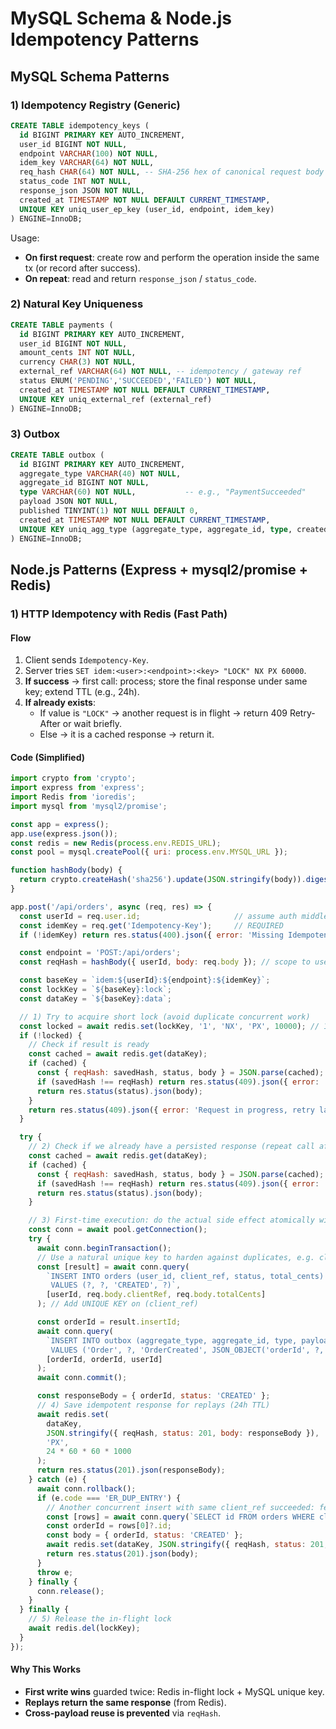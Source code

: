 # MySQL Schema & Node.js Idempotency Patterns

## MySQL Schema Patterns

### 1) Idempotency Registry (Generic)

```sql
CREATE TABLE idempotency_keys (
  id BIGINT PRIMARY KEY AUTO_INCREMENT,
  user_id BIGINT NOT NULL,
  endpoint VARCHAR(100) NOT NULL,
  idem_key VARCHAR(64) NOT NULL,
  req_hash CHAR(64) NOT NULL, -- SHA-256 hex of canonical request body
  status_code INT NOT NULL,
  response_json JSON NOT NULL,
  created_at TIMESTAMP NOT NULL DEFAULT CURRENT_TIMESTAMP,
  UNIQUE KEY uniq_user_ep_key (user_id, endpoint, idem_key)
) ENGINE=InnoDB;
```

Usage:
- **On first request**: create row and perform the operation inside the same tx (or record after success).
- **On repeat**: read and return `response_json` / `status_code`.

### 2) Natural Key Uniqueness

```sql
CREATE TABLE payments (
  id BIGINT PRIMARY KEY AUTO_INCREMENT,
  user_id BIGINT NOT NULL,
  amount_cents INT NOT NULL,
  currency CHAR(3) NOT NULL,
  external_ref VARCHAR(64) NOT NULL, -- idempotency / gateway ref
  status ENUM('PENDING','SUCCEEDED','FAILED') NOT NULL,
  created_at TIMESTAMP NOT NULL DEFAULT CURRENT_TIMESTAMP,
  UNIQUE KEY uniq_external_ref (external_ref)
) ENGINE=InnoDB;
```

### 3) Outbox

```sql
CREATE TABLE outbox (
  id BIGINT PRIMARY KEY AUTO_INCREMENT,
  aggregate_type VARCHAR(40) NOT NULL,
  aggregate_id BIGINT NOT NULL,
  type VARCHAR(60) NOT NULL,           -- e.g., "PaymentSucceeded"
  payload JSON NOT NULL,
  published TINYINT(1) NOT NULL DEFAULT 0,
  created_at TIMESTAMP NOT NULL DEFAULT CURRENT_TIMESTAMP,
  UNIQUE KEY uniq_agg_type (aggregate_type, aggregate_id, type, created_at)
) ENGINE=InnoDB;
```

## Node.js Patterns (Express + mysql2/promise + Redis)

### 1) HTTP Idempotency with Redis (Fast Path)

#### Flow

1. Client sends `Idempotency-Key`.
2. Server tries `SET idem:<user>:<endpoint>:<key> "LOCK" NX PX 60000`.
3. **If success** → first call: process; store the final response under same key; extend TTL (e.g., 24h).
4. **If already exists**:
   - If value is `"LOCK"` → another request is in flight → return 409 Retry-After or wait briefly.
   - Else → it is a cached response → return it.

#### Code (Simplified)

```javascript
import crypto from 'crypto';
import express from 'express';
import Redis from 'ioredis';
import mysql from 'mysql2/promise';

const app = express();
app.use(express.json());
const redis = new Redis(process.env.REDIS_URL);
const pool = mysql.createPool({ uri: process.env.MYSQL_URL });

function hashBody(body) {
  return crypto.createHash('sha256').update(JSON.stringify(body)).digest('hex');
}

app.post('/api/orders', async (req, res) => {
  const userId = req.user.id;                     // assume auth middleware
  const idemKey = req.get('Idempotency-Key');     // REQUIRED
  if (!idemKey) return res.status(400).json({ error: 'Missing Idempotency-Key' });

  const endpoint = 'POST:/api/orders';
  const reqHash = hashBody({ userId, body: req.body }); // scope to user

  const baseKey = `idem:${userId}:${endpoint}:${idemKey}`;
  const lockKey = `${baseKey}:lock`;
  const dataKey = `${baseKey}:data`;

  // 1) Try to acquire short lock (avoid duplicate concurrent work)
  const locked = await redis.set(lockKey, '1', 'NX', 'PX', 10000); // 10s
  if (!locked) {
    // Check if result is ready
    const cached = await redis.get(dataKey);
    if (cached) {
      const { reqHash: savedHash, status, body } = JSON.parse(cached);
      if (savedHash !== reqHash) return res.status(409).json({ error: 'Idempotency-Key reuse with different payload' });
      return res.status(status).json(body);
    }
    return res.status(409).json({ error: 'Request in progress, retry later' });
  }

  try {
    // 2) Check if we already have a persisted response (repeat call after first completed)
    const cached = await redis.get(dataKey);
    if (cached) {
      const { reqHash: savedHash, status, body } = JSON.parse(cached);
      if (savedHash !== reqHash) return res.status(409).json({ error: 'Idempotency-Key reuse with different payload' });
      return res.status(status).json(body);
    }

    // 3) First-time execution: do the actual side effect atomically with MySQL
    const conn = await pool.getConnection();
    try {
      await conn.beginTransaction();
      // Use a natural unique key to harden against duplicates, e.g. client_order_ref
      const [result] = await conn.query(
        `INSERT INTO orders (user_id, client_ref, status, total_cents)
         VALUES (?, ?, 'CREATED', ?)`,
        [userId, req.body.clientRef, req.body.totalCents]
      ); // Add UNIQUE KEY on (client_ref)

      const orderId = result.insertId;
      await conn.query(
        `INSERT INTO outbox (aggregate_type, aggregate_id, type, payload)
         VALUES ('Order', ?, 'OrderCreated', JSON_OBJECT('orderId', ?, 'userId', ?))`,
        [orderId, orderId, userId]
      );
      await conn.commit();

      const responseBody = { orderId, status: 'CREATED' };
      // 4) Save idempotent response for replays (24h TTL)
      await redis.set(
        dataKey,
        JSON.stringify({ reqHash, status: 201, body: responseBody }),
        'PX',
        24 * 60 * 60 * 1000
      );
      return res.status(201).json(responseBody);
    } catch (e) {
      await conn.rollback();
      if (e.code === 'ER_DUP_ENTRY') {
        // Another concurrent insert with same client_ref succeeded: fetch and return it
        const [rows] = await conn.query(`SELECT id FROM orders WHERE client_ref = ?`, [req.body.clientRef]);
        const orderId = rows[0]?.id;
        const body = { orderId, status: 'CREATED' };
        await redis.set(dataKey, JSON.stringify({ reqHash, status: 201, body }), 'PX', 24 * 60 * 60 * 1000);
        return res.status(201).json(body);
      }
      throw e;
    } finally {
      conn.release();
    }
  } finally {
    // 5) Release the in-flight lock
    await redis.del(lockKey);
  }
});
```

#### Why This Works

- **First write wins** guarded twice: Redis in-flight lock + MySQL unique key.
- **Replays return the same response** (from Redis).
- **Cross-payload reuse is prevented** via `reqHash`.